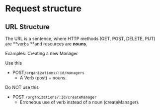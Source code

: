 # Request structure

## URL Structure

The URL is a sentence, where HTTP methods \(GET, POST, DELETE, PUT\) are **verbs **and resources are **nouns**.

Examples: Creating a new Manager

Use this

* POST`/organizations/:id/managers` 
  * A Verb \(post\) + nouns.

Do NOT use this

* POST `/organizations/:id/createManager` 
  * Erroneous use of verb instead of a noun \(createManager\).



